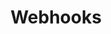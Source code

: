 ---
title: Webhooks
excerpt:
categorySlug: development
slug: webhooks
type: link
hidden: false
order: 100
link_url: https://support.voucherify.io/article/68-webhooks-notifications
---